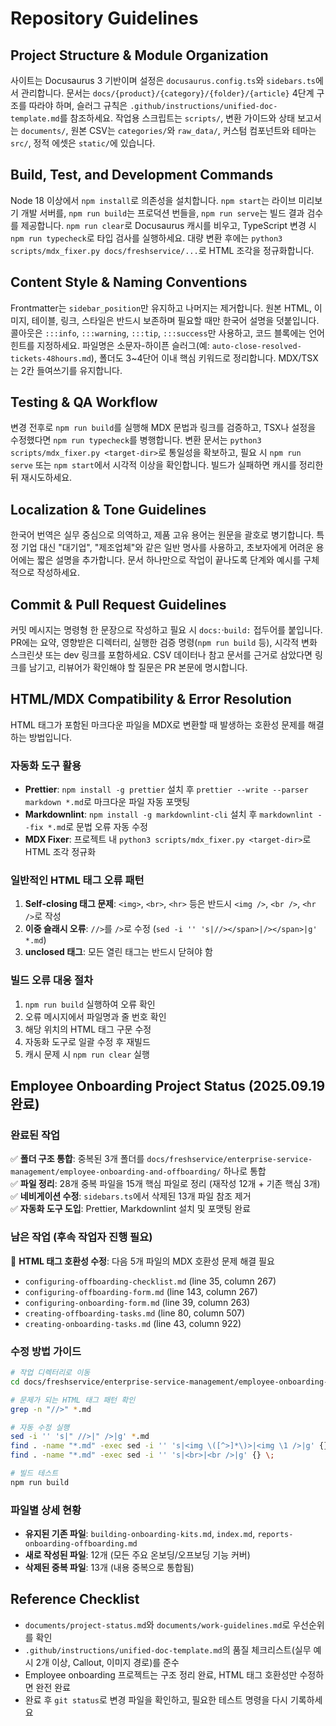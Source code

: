 # Repository Guidelines

## Project Structure & Module Organization
사이트는 Docusaurus 3 기반이며 설정은 `docusaurus.config.ts`와 `sidebars.ts`에서 관리합니다. 문서는 `docs/{product}/{category}/{folder}/{article}` 4단계 구조를 따라야 하며, 슬러그 규칙은 `.github/instructions/unified-doc-template.md`를 참조하세요. 작업용 스크립트는 `scripts/`, 변환 가이드와 상태 보고서는 `documents/`, 원본 CSV는 `categories/`와 `raw_data/`, 커스텀 컴포넌트와 테마는 `src/`, 정적 에셋은 `static/`에 있습니다.

## Build, Test, and Development Commands
Node 18 이상에서 `npm install`로 의존성을 설치합니다. `npm start`는 라이브 미리보기 개발 서버를, `npm run build`는 프로덕션 번들을, `npm run serve`는 빌드 결과 검수를 제공합니다. `npm run clear`로 Docusaurus 캐시를 비우고, TypeScript 변경 시 `npm run typecheck`로 타입 검사를 실행하세요. 대량 변환 후에는 `python3 scripts/mdx_fixer.py docs/freshservice/...`로 HTML 조각을 정규화합니다.

## Content Style & Naming Conventions
Frontmatter는 `sidebar_position`만 유지하고 나머지는 제거합니다. 원본 HTML, 이미지, 테이블, 링크, 스타일은 반드시 보존하며 필요할 때만 한국어 설명을 덧붙입니다. 콜아웃은 `:::info`, `:::warning`, `:::tip`, `:::success`만 사용하고, 코드 블록에는 언어 힌트를 지정하세요. 파일명은 소문자-하이픈 슬러그(예: `auto-close-resolved-tickets-48hours.md`), 폴더도 3~4단어 이내 핵심 키워드로 정리합니다. MDX/TSX는 2칸 들여쓰기를 유지합니다.

## Testing & QA Workflow
변경 전후로 `npm run build`를 실행해 MDX 문법과 링크를 검증하고, TSX나 설정을 수정했다면 `npm run typecheck`를 병행합니다. 변환 문서는 `python3 scripts/mdx_fixer.py <target-dir>`로 통일성을 확보하고, 필요 시 `npm run serve` 또는 `npm start`에서 시각적 이상을 확인합니다. 빌드가 실패하면 캐시를 정리한 뒤 재시도하세요.

## Localization & Tone Guidelines
한국어 번역은 실무 중심으로 의역하고, 제품 고유 용어는 원문을 괄호로 병기합니다. 특정 기업 대신 "대기업", "제조업체"와 같은 일반 명사를 사용하고, 초보자에게 어려운 용어에는 짧은 설명을 추가합니다. 문서 하나만으로 작업이 끝나도록 단계와 예시를 구체적으로 작성하세요.

## Commit & Pull Request Guidelines
커밋 메시지는 명령형 한 문장으로 작성하고 필요 시 `docs:`·`build:` 접두어를 붙입니다. PR에는 요약, 영향받은 디렉터리, 실행한 검증 명령(`npm run build` 등), 시각적 변화 스크린샷 또는 dev 링크를 포함하세요. CSV 데이터나 참고 문서를 근거로 삼았다면 링크를 남기고, 리뷰어가 확인해야 할 질문은 PR 본문에 명시합니다.

## HTML/MDX Compatibility & Error Resolution
HTML 태그가 포함된 마크다운 파일을 MDX로 변환할 때 발생하는 호환성 문제를 해결하는 방법입니다.

### 자동화 도구 활용
- **Prettier**: `npm install -g prettier` 설치 후 `prettier --write --parser markdown *.md`로 마크다운 파일 자동 포맷팅
- **Markdownlint**: `npm install -g markdownlint-cli` 설치 후 `markdownlint --fix *.md`로 문법 오류 자동 수정
- **MDX Fixer**: 프로젝트 내 `python3 scripts/mdx_fixer.py <target-dir>`로 HTML 조각 정규화

### 일반적인 HTML 태그 오류 패턴
1. **Self-closing 태그 문제**: `<img>`, `<br>`, `<hr>` 등은 반드시 `<img />`, `<br />`, `<hr />`로 작성
2. **이중 슬래시 오류**: `//>`를 `/>`로 수정 (`sed -i '' 's|//></span>|/></span>|g' *.md`)
3. **unclosed 태그**: 모든 열린 태그는 반드시 닫혀야 함

### 빌드 오류 대응 절차
1. `npm run build` 실행하여 오류 확인
2. 오류 메시지에서 파일명과 줄 번호 확인
3. 해당 위치의 HTML 태그 구문 수정
4. 자동화 도구로 일괄 수정 후 재빌드
5. 캐시 문제 시 `npm run clear` 실행

## Employee Onboarding Project Status (2025.09.19 완료)

### 완료된 작업
✅ **폴더 구조 통합**: 중복된 3개 폴더를 `docs/freshservice/enterprise-service-management/employee-onboarding-and-offboarding/` 하나로 통합  
✅ **파일 정리**: 28개 중복 파일을 15개 핵심 파일로 정리 (재작성 12개 + 기존 핵심 3개)  
✅ **네비게이션 수정**: `sidebars.ts`에서 삭제된 13개 파일 참조 제거  
✅ **자동화 도구 도입**: Prettier, Markdownlint 설치 및 포맷팅 완료  

### 남은 작업 (후속 작업자 진행 필요)
🔧 **HTML 태그 호환성 수정**: 다음 5개 파일의 MDX 호환성 문제 해결 필요
- `configuring-offboarding-checklist.md` (line 35, column 267)
- `configuring-offboarding-form.md` (line 143, column 267)  
- `configuring-onboarding-form.md` (line 39, column 263)
- `creating-offboarding-tasks.md` (line 80, column 507)
- `creating-onboarding-tasks.md` (line 43, column 922)

### 수정 방법 가이드
```bash
# 작업 디렉터리로 이동
cd docs/freshservice/enterprise-service-management/employee-onboarding-and-offboarding

# 문제가 되는 HTML 태그 패턴 확인
grep -n "//>" *.md

# 자동 수정 실행
sed -i '' 's|" //>|" />|g' *.md
find . -name "*.md" -exec sed -i '' 's|<img \([^>]*\)>|<img \1 />|g' {} \;
find . -name "*.md" -exec sed -i '' 's|<br>|<br />|g' {} \;

# 빌드 테스트
npm run build
```

### 파일별 상세 현황
- **유지된 기존 파일**: `building-onboarding-kits.md`, `index.md`, `reports-onboarding-offboarding.md`
- **새로 작성된 파일**: 12개 (모든 주요 온보딩/오프보딩 기능 커버)
- **삭제된 중복 파일**: 13개 (내용 중복으로 통합됨)

## Reference Checklist
- `documents/project-status.md`와 `documents/work-guidelines.md`로 우선순위를 확인
- `.github/instructions/unified-doc-template.md`의 품질 체크리스트(실무 예시 2개 이상, Callout, 이미지 경로)를 준수
- Employee onboarding 프로젝트는 구조 정리 완료, HTML 태그 호환성만 수정하면 완전 완료
- 완료 후 `git status`로 변경 파일을 확인하고, 필요한 테스트 명령을 다시 기록하세요
